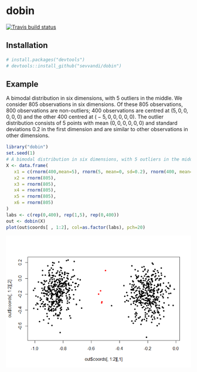 
dobin
=====

[![Travis build status](https://travis-ci.org/sevvandi/dobin.svg?branch=master)](https://travis-ci.org/sevvandi/dobin)

Installation
------------

``` r
# install.packages("devtools")
# devtools::install_github("sevvandi/dobin")
```

Example
-------

A bimodal distribution in six dimensions, with 5 outliers in the middle. We consider 805 observations in six dimensions. Of these 805 observations, 800 observations are non-outliers; 400 observations are centred at (5, 0, 0, 0, 0, 0) and the other 400 centred at ( − 5, 0, 0, 0, 0, 0). The outlier distribution consists of 5 points with mean (0, 0, 0, 0, 0, 0) and standard deviations 0.2 in the first dimension and are similar to other observations in other dimensions.

``` r
library("dobin")
set.seed(1)
# A bimodal distribution in six dimensions, with 5 outliers in the middle.
X <- data.frame(
   x1 = c(rnorm(400,mean=5), rnorm(5, mean=0, sd=0.2), rnorm(400, mean=-5)),
   x2 = rnorm(805),
   x3 = rnorm(805),
   x4 = rnorm(805),
   x5 = rnorm(805),
   x6 = rnorm(805)
)
labs <- c(rep(0,400), rep(1,5), rep(0,400))
out <- dobin(X)
plot(out$coords[ , 1:2], col=as.factor(labs), pch=20)
```

![](README_files/figure-markdown_github/bimodal-1.png)
